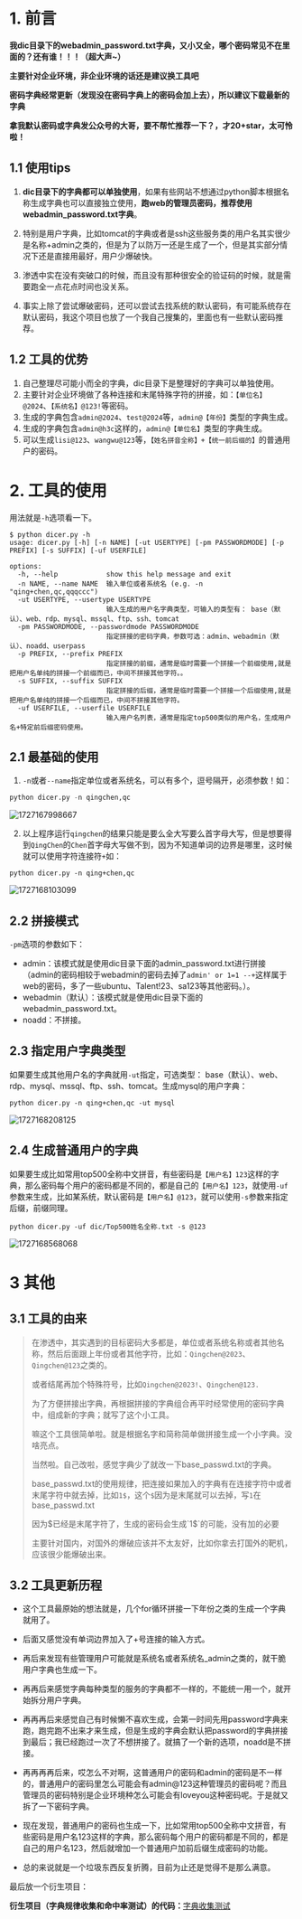 # 1. 前言

**我dic目录下的webadmin_password.txt字典，又小又全，哪个密码常见不在里面的？还有谁！！！（超大声~）**

**主要针对企业环境，非企业环境的话还是建议换工具吧**

**密码字典经常更新（发现没在密码字典上的密码会加上去），所以建议下载最新的字典**

**拿我默认密码或字典发公众号的大哥，要不帮忙推荐一下？，才20+star，太可怜啦！**

## 1.1 使用tips

1. **dic目录下的字典都可以单独使用**，如果有些网站不想通过python脚本根据名称生成字典也可以直接独立使用，**跑web的管理员密码，推荐使用webadmin_password.txt字典**。

2. 特别是用户字典，比如tomcat的字典或者是ssh这些服务类的用户名其实很少是名称+admin之类的，但是为了以防万一还是生成了一个，但是其实部分情况下还是直接用最好，用户少爆破快。

3. 渗透中实在没有突破口的时候，而且没有那种很安全的验证码的时候，就是需要跑全一点花点时间也没关系。

4. 事实上除了尝试爆破密码，还可以尝试去找系统的默认密码，有可能系统存在默认密码，我这个项目也放了一个我自己搜集的，里面也有一些默认密码推荐。

## 1.2 工具的优势

1. 自己整理尽可能小而全的字典，dic目录下是整理好的字典可以单独使用。
2. 主要针对企业环境做了各种连接和末尾特殊字符的拼接，如：`【单位名】@2024`、`【系统名】@123!`等密码。
3. 生成的字典包含`admin@2024`、`test@2024`等，`admin@【年份】`类型的字典生成。
4. 生成的字典包含`admin@h3c`这样的，`admin@【单位名】`类型的字典生成。
5. 可以生成`lisi@123`、`wangwu@123`等，`【姓名拼音全称】+【统一前后缀的】`的普通用户的密码。

# 2. 工具的使用

用法就是`-h`选项看一下。

```
$ python dicer.py -h
usage: dicer.py [-h] [-n NAME] [-ut USERTYPE] [-pm PASSWORDMODE] [-p PREFIX] [-s SUFFIX] [-uf USERFILE]

options:
  -h, --help            show this help message and exit
  -n NAME, --name NAME  输入单位或者系统名 (e.g. -n "qing+chen,qc,qqqccc")
  -ut USERTYPE, --usertype USERTYPE
                        输入生成的用户名字典类型，可输入的类型有： base（默认）、web、rdp、mysql、mssql、ftp、ssh、tomcat
  -pm PASSWORDMODE, --passwordmode PASSWORDMODE
                        指定拼接的密码字典，参数可选：admin、webadmin（默认）、noadd、userpass
  -p PREFIX, --prefix PREFIX
                        指定拼接的前缀，通常是临时需要一个拼接一个前缀使用,就是把用户名单纯的拼接一个前缀而已，中间不拼接其他字符。。
  -s SUFFIX, --suffix SUFFIX
                        指定拼接的后缀，通常是临时需要一个拼接一个后缀使用,就是把用户名单纯的拼接一个后缀而已，中间不拼接其他字符。
  -uf USERFILE, --userfile USERFILE
                        输入用户名列表，通常是指定top500类似的用户名，生成用户名+特定前后缀密码使用。
```

## 2.1 最基础的使用

1. ` -n `或者` --name `指定单位或者系统名，可以有多个，逗号隔开，必须参数！如：

``` python
python dicer.py -n qingchen,qc
```

![1727167998667](images/1727167998667.png)

2. 以上程序运行`qingchen`的结果只能是要么全大写要么首字母大写，但是想要得到`QingChen`的`Chen`首字母大写做不到，因为不知道单词的边界是哪里，这时候就可以使用字符连接符`+`如：

```
python dicer.py -n qing+chen,qc
```

![1727168103099](images/1727168103099.png)

## 2.2 拼接模式

`-pm`选项的参数如下：

+ admin：该模式就是使用dic目录下面的admin_password.txt进行拼接（admin的密码相较于webadmin的密码去掉了`admin' or 1=1 --+`这样属于web的密码，多了一些ubuntu、Talent!23、sa123等其他密码。）。
+ webadmin（默认）：该模式就是使用dic目录下面的webadmin_password.txt。
+ noadd：不拼接。


## 2.3 指定用户字典类型

如果要生成其他用户名的字典就用`-ut`指定，可选类型： base（默认）、web、rdp、mysql、mssql、ftp、ssh、tomcat。生成mysql的用户字典：

```
python dicer.py -n qing+chen,qc -ut mysql
```

![1727168208125](images/1727168208125.png)

## 2.4 生成普通用户的字典

如果要生成比如常用top500全称中文拼音，有些密码是`【用户名】123`这样的字典，那么密码每个用户的密码都是不同的，都是自己的`【用户名】123`，就使用`-uf`参数来生成，比如某系统，默认密码是`【用户名】@123`，就可以使用`-s`参数来指定后缀，前缀同理。

```
python dicer.py -uf dic/Top500姓名全称.txt -s @123
```

![1727168568068](images/1727168568068.png)

# 3 其他

## 3.1 工具的由来

> 在渗透中，其实遇到的目标密码大多都是，单位或者系统名称或者其他名称，然后后面跟上年份或者其他字符，比如：`Qingchen@2023`、`Qingchen@123`之类的。
> 
> 或者结尾再加个特殊符号，比如`Qingchen@2023!`、`Qingchen@123.`
> 
> 为了方便拼接出字典，再根据拼接的字典组合再平时经常使用的密码字典中，组成新的字典；就写了这个小工具。
> 
> 嘛这个工具很简单啦。就是根据名字和简称简单做拼接生成一个小字典。没啥亮点。
> 
> 当然啦。自己改啦，感觉字典少了就改一下base_passwd.txt的字典。
> 
> base_passwd.txt的使用规律，把连接如果加入的字典有在连接字符中或者末尾字符中就去掉，比如`1$`，这个`$`因为是末尾就可以去掉，写`1`在base_passwd.txt
> 
> 因为$已经是末尾字符了，生成的密码会生成`1$`的可能，没有加的必要
> 
> 主要针对国内，对国外的爆破应该并不太友好，比如你拿去打国外的靶机，应该很少能爆破出来。

## 3.2 工具更新历程

+ 这个工具最原始的想法就是，几个for循环拼接一下年份之类的生成一个字典就用了。

+ 后面又感觉没有单词边界加入了+号连接的输入方式。

+ 再后来发现有些管理用户可能就是系统名或者系统名_admin之类的，就干脆用户字典也生成一下。

+ 再再后来感觉字典每种类型的服务的字典都不一样的，不能统一用一个，就开始拆分用户字典。

+ 再再再后来感觉自己有时候懒不喜欢生成，会第一时间先用password字典来跑，跑完跑不出来才来生成，但是生成的字典会默认把password的字典拼接到最后；我已经跑过一次了不想拼接了。就搞了一个新的选项，noadd是不拼接。

+ 再再再再后来，哎怎么不对啊，这普通用户的密码和admin的密码是不一样的，普通用户的密码里怎么可能会有admin@123这种管理员的密码呢？而且管理员的密码特别是企业环境种怎么可能会有loveyou这种密码呢。于是就又拆了一下密码字典。

+ 现在发现，普通用户的密码也生成一下，比如常用top500全称中文拼音，有些密码是用户名123这样的字典，那么密码每个用户的密码都是不同的，都是自己的用户名123，然后就增加一个普通用户加前后缀生成密码的功能。

+ 总的来说就是一个垃圾东西反复折腾，目前为止还是觉得不是那么满意。

最后放一个衍生项目：

**衍生项目（字典规律收集和命中率测试）的代码：**[字典收集测试](https://github.com/qingchenhh/Simple-dictionary-generator/tree/main/pass_test)
